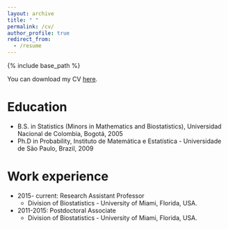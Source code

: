 ```yaml
---
layout: archive
title: " "
permalink: /cv/
author_profile: true
redirect_from:
  - /resume
---
```


{% include base_path %}

You can download my CV [here](https://github.com/danielandresgp/danielandresgp.github.io/files/6286613/Diaz-Pachon.CV.pdf).

Education
======
* B.S. in Statistics (Minors in Mathematics and Biostatistics), Universidad Nacional de Colombia, Bogotá, 2005
* Ph.D in Probability, Instituto de Matemática e Estatística - Universidade de São Paulo, Brazil, 2009

Work experience
======

* 2015- current: Research Assistant Professor
  * Division of Biostatistics - University of Miami, Florida, USA.
* 2011-2015: Postdoctoral Associate
  * Division of Biostatistics - University of Miami, Florida, USA.


  
